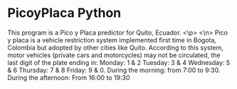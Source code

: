 # PicoyPlaca Python
<p>This program is a Pico y Placa predictor for Quito, Ecuador. <\p>
<\n> Pico y placa is a vehicle restriction system implemented first time in Bogota, Colombia but adopted by other cities like Quito. 
According to this system, motor vehicles (private cars and motorcycles) may not be circulated, the last digit of the plate ending in: Monday: 1 & 2
Tuesday: 3 & 4
Wednesday: 5 & 6
Thursday: 7 & 8 
Friday: 9 & 0. 
During the morning: from 7:00 to 9:30. During the afternoon: From 16:00 to 19:30
